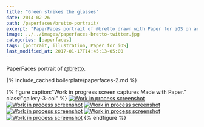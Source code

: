 ```yaml
---
title: "Green strikes the glasses"
date: 2014-02-26
path: /paperfaces/bretto-portrait/
excerpt: "PaperFaces portrait of @bretto drawn with Paper for iOS on an iPad."
image: ../../images/paperfaces-bretto-twitter.jpg
categories: [paperfaces]
tags: [portrait, illustration, Paper for iOS]
last_modified_at: 2017-01-17T14:45:13-05:00
---
```


PaperFaces portrait of [@bretto](https://twitter.com/bretto).

{% include_cached boilerplate/paperfaces-2.md %}

{% figure caption:"Work in progress screen captures Made with Paper." class:"gallery-3-col" %}
[![Work in process screenshot](../../images/paperfaces-bretto-process-1-600.jpg)](../../images/paperfaces-bretto-process-1-lg.jpg)
[![Work in process screenshot](../../images/paperfaces-bretto-process-2-600.jpg)](../../images/paperfaces-bretto-process-2-lg.jpg)
[![Work in process screenshot](../../images/paperfaces-bretto-process-3-600.jpg)](../../images/paperfaces-bretto-process-3-lg.jpg)
[![Work in process screenshot](../../images/paperfaces-bretto-process-4-600.jpg)](../../images/paperfaces-bretto-process-4-lg.jpg)
[![Work in process screenshot](../../images/paperfaces-bretto-process-5-600.jpg)](../../images/paperfaces-bretto-process-5-lg.jpg)
[![Work in process screenshot](../../images/paperfaces-bretto-process-6-600.jpg)](../../images/paperfaces-bretto-process-6-lg.jpg)
{% endfigure %}
